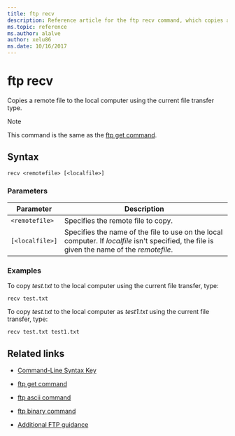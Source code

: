 ```yaml
---
title: ftp recv
description: Reference article for the ftp recv command, which copies a remote file to the local computer using the current file transfer type.
ms.topic: reference
ms.author: alalve
author: xelu86
ms.date: 10/16/2017
---
```


# ftp recv



Copies a remote file to the local computer using the current file transfer type.

> [!NOTE]
> This command is the same as the [ftp get command](ftp-get.md).

## Syntax

```
recv <remotefile> [<localfile>]
```

### Parameters

| Parameter | Description |
| --------- | ----------- |
| `<remotefile>` | Specifies the remote file to copy. |
| `[<localfile>]` | Specifies the name of the file to use on the local computer. If *localfile* isn't specified, the file is given the name of the *remotefile*. |

### Examples

To copy *test.txt* to the local computer using the current file transfer, type:

```
recv test.txt
```

To copy *test.txt* to the local computer as *test1.txt* using the current file transfer, type:

```
recv test.txt test1.txt
```

## Related links

- [Command-Line Syntax Key](command-line-syntax-key.md)

- [ftp get command](ftp-get.md)

- [ftp ascii command](ftp-ascii.md)

- [ftp binary command](ftp-binary.md)

- [Additional FTP guidance](/previous-versions/orphan-topics/ws.10/cc756013(v=ws.10))
